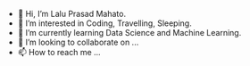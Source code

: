- 👋 Hi, I’m Lalu Prasad Mahato.
- 👀 I’m interested in Coding, Travelling, Sleeping.
- 🌱 I’m currently learning Data Science and Machine Learning.
- 💞️ I’m looking to collaborate on ...
- 📫 How to reach me ...

<!---
PrasadLalu/PrasadLalu is a ✨ special ✨ repository because its `README.md` (this file) appears on your GitHub profile.
You can click the Preview link to take a look at your changes.
--->
